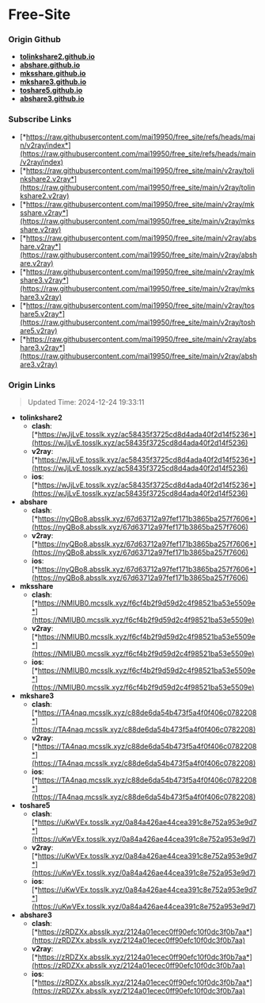 # Free-Site

### Origin Github

- [**tolinkshare2.github.io**](https://github.com/tolinkshare2/tolinkshare2.github.io)
- [**abshare.github.io**](https://github.com/abshare/abshare.github.io)
- [**mksshare.github.io**](https://github.com/mksshare/mksshare.github.io)
- [**mkshare3.github.io**](https://github.com/mkshare3/mkshare3.github.io)
- [**toshare5.github.io**](https://github.com/toshare5/toshare5.github.io)
- [**abshare3.github.io**](https://github.com/abshare3/abshare3.github.io)

### Subscribe Links

- [*https://raw.githubusercontent.com/mai19950/free_site/refs/heads/main/v2ray/index*](https://raw.githubusercontent.com/mai19950/free_site/refs/heads/main/v2ray/index)
- [*https://raw.githubusercontent.com/mai19950/free_site/main/v2ray/tolinkshare2.v2ray*](https://raw.githubusercontent.com/mai19950/free_site/main/v2ray/tolinkshare2.v2ray)
- [*https://raw.githubusercontent.com/mai19950/free_site/main/v2ray/mksshare.v2ray*](https://raw.githubusercontent.com/mai19950/free_site/main/v2ray/mksshare.v2ray)
- [*https://raw.githubusercontent.com/mai19950/free_site/main/v2ray/abshare.v2ray*](https://raw.githubusercontent.com/mai19950/free_site/main/v2ray/abshare.v2ray)
- [*https://raw.githubusercontent.com/mai19950/free_site/main/v2ray/mkshare3.v2ray*](https://raw.githubusercontent.com/mai19950/free_site/main/v2ray/mkshare3.v2ray)
- [*https://raw.githubusercontent.com/mai19950/free_site/main/v2ray/toshare5.v2ray*](https://raw.githubusercontent.com/mai19950/free_site/main/v2ray/toshare5.v2ray)
- [*https://raw.githubusercontent.com/mai19950/free_site/main/v2ray/abshare3.v2ray*](https://raw.githubusercontent.com/mai19950/free_site/main/v2ray/abshare3.v2ray)

### Origin Links

> Updated Time: 2024-12-24 19:33:11

- **tolinkshare2**
  - **clash**: [*https://wJjLvE.tosslk.xyz/ac58435f3725cd8d4ada40f2d14f5236*](https://wJjLvE.tosslk.xyz/ac58435f3725cd8d4ada40f2d14f5236)
  - **v2ray**: [*https://wJjLvE.tosslk.xyz/ac58435f3725cd8d4ada40f2d14f5236*](https://wJjLvE.tosslk.xyz/ac58435f3725cd8d4ada40f2d14f5236)
  - **ios**: [*https://wJjLvE.tosslk.xyz/ac58435f3725cd8d4ada40f2d14f5236*](https://wJjLvE.tosslk.xyz/ac58435f3725cd8d4ada40f2d14f5236)
- **abshare**
  - **clash**: [*https://nyQBo8.absslk.xyz/67d63712a97fef171b3865ba257f7606*](https://nyQBo8.absslk.xyz/67d63712a97fef171b3865ba257f7606)
  - **v2ray**: [*https://nyQBo8.absslk.xyz/67d63712a97fef171b3865ba257f7606*](https://nyQBo8.absslk.xyz/67d63712a97fef171b3865ba257f7606)
  - **ios**: [*https://nyQBo8.absslk.xyz/67d63712a97fef171b3865ba257f7606*](https://nyQBo8.absslk.xyz/67d63712a97fef171b3865ba257f7606)
- **mksshare**
  - **clash**: [*https://NMIUB0.mcsslk.xyz/f6cf4b2f9d59d2c4f98521ba53e5509e*](https://NMIUB0.mcsslk.xyz/f6cf4b2f9d59d2c4f98521ba53e5509e)
  - **v2ray**: [*https://NMIUB0.mcsslk.xyz/f6cf4b2f9d59d2c4f98521ba53e5509e*](https://NMIUB0.mcsslk.xyz/f6cf4b2f9d59d2c4f98521ba53e5509e)
  - **ios**: [*https://NMIUB0.mcsslk.xyz/f6cf4b2f9d59d2c4f98521ba53e5509e*](https://NMIUB0.mcsslk.xyz/f6cf4b2f9d59d2c4f98521ba53e5509e)
- **mkshare3**
  - **clash**: [*https://TA4naq.mcsslk.xyz/c88de6da54b473f5a4f0f406c0782208*](https://TA4naq.mcsslk.xyz/c88de6da54b473f5a4f0f406c0782208)
  - **v2ray**: [*https://TA4naq.mcsslk.xyz/c88de6da54b473f5a4f0f406c0782208*](https://TA4naq.mcsslk.xyz/c88de6da54b473f5a4f0f406c0782208)
  - **ios**: [*https://TA4naq.mcsslk.xyz/c88de6da54b473f5a4f0f406c0782208*](https://TA4naq.mcsslk.xyz/c88de6da54b473f5a4f0f406c0782208)
- **toshare5**
  - **clash**: [*https://uKwVEx.tosslk.xyz/0a84a426ae44cea391c8e752a953e9d7*](https://uKwVEx.tosslk.xyz/0a84a426ae44cea391c8e752a953e9d7)
  - **v2ray**: [*https://uKwVEx.tosslk.xyz/0a84a426ae44cea391c8e752a953e9d7*](https://uKwVEx.tosslk.xyz/0a84a426ae44cea391c8e752a953e9d7)
  - **ios**: [*https://uKwVEx.tosslk.xyz/0a84a426ae44cea391c8e752a953e9d7*](https://uKwVEx.tosslk.xyz/0a84a426ae44cea391c8e752a953e9d7)
- **abshare3**
  - **clash**: [*https://zRDZXx.absslk.xyz/2124a01ecec0ff90efc10f0dc3f0b7aa*](https://zRDZXx.absslk.xyz/2124a01ecec0ff90efc10f0dc3f0b7aa)
  - **v2ray**: [*https://zRDZXx.absslk.xyz/2124a01ecec0ff90efc10f0dc3f0b7aa*](https://zRDZXx.absslk.xyz/2124a01ecec0ff90efc10f0dc3f0b7aa)
  - **ios**: [*https://zRDZXx.absslk.xyz/2124a01ecec0ff90efc10f0dc3f0b7aa*](https://zRDZXx.absslk.xyz/2124a01ecec0ff90efc10f0dc3f0b7aa)
